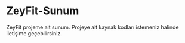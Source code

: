 # ZeyFit-Sunum
ZeyFit projeme ait sunum. Projeye ait kaynak kodları istemeniz halinde iletişime geçebilirsiniz.
